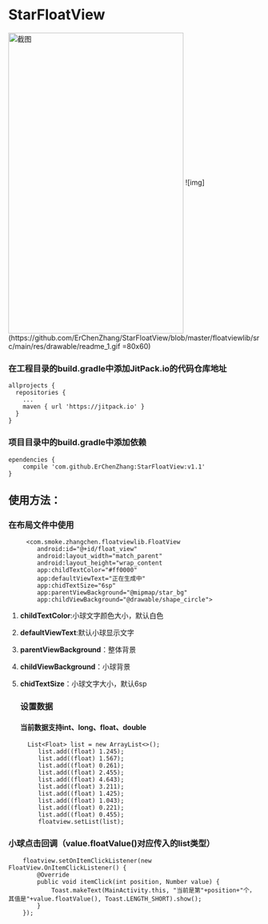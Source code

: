 # StarFloatView
<img src="https://github.com/ErChenZhang/StarFloatView/blob/master/floatviewlib/src/main/res/drawable/readme_1.gif" width = "350" height = "600" alt="截图" align=center />
![img](https://github.com/ErChenZhang/StarFloatView/blob/master/floatviewlib/src/main/res/drawable/readme_1.gif =80x60)

### 在工程目录的build.gradle中添加JitPack.io的代码仓库地址

    allprojects {
      repositories {
        ...
        maven { url 'https://jitpack.io' }
      }
    }
    
### 项目目录中的build.gradle中添加依赖

    ependencies {
        compile 'com.github.ErChenZhang:StarFloatView:v1.1'
	}

    
## 使用方法：
  ### 在布局文件中使用
    
         <com.smoke.zhangchen.floatviewlib.FloatView
            android:id="@+id/float_view"
            android:layout_width="match_parent"
            android:layout_height="wrap_content
            app:childTextColor="#ff0000"
            app:defaultViewText="正在生成中"
            app:chidTextSize="6sp"
            app:parentViewBackground="@mipmap/star_bg"
            app:childViewBackground="@drawable/shape_circle">
            
1. **childTextColor**:小球文字颜色大小，默认白色
2. **defaultViewText**:默认小球显示文字
3. **parentViewBackground**：整体背景
4. **childViewBackground**：小球背景
5. **chidTextSize**：小球文字大小，默认6sp
        
   ### 设置数据
   #### 当前数据支持int、long、float、double
    
         List<Float> list = new ArrayList<>();
            list.add((float) 1.245);
            list.add((float) 1.567);
            list.add((float) 0.261);
            list.add((float) 2.455);
            list.add((float) 4.643);
            list.add((float) 3.211);
            list.add((float) 1.425);
            list.add((float) 1.043);
            list.add((float) 0.221);
            list.add((float) 0.455);
            floatview.setList(list);
            
  ### 小球点击回调（value.floatValue()对应传入的list类型）
     
        floatview.setOnItemClickListener(new FloatView.OnItemClickListener() {
            @Override
            public void itemClick(int position, Number value) {
                Toast.makeText(MainActivity.this, "当前是第"+position+"个，其值是"+value.floatValue(), Toast.LENGTH_SHORT).show();
            }
        });
            
